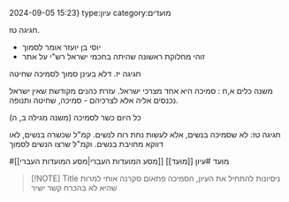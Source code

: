 2024-09-05
15:23}
type:עיון
category:מועדים



חגיגה טז.
- יוסי בן יועזר אומר לסמוך
- זוהי מחלוקת ראשונה שהיתה בחכמי ישראל רש"י על אתר

חגיגה יז.
דלא בעינן סמוך לסמיכה שחיטה

משנה כלים א,ח : סמיכה היא אחד מצרכי ישראל.
עזרת כהנים מקודשת שאין ישראל נכנסים אליה אלא לצרכיהם - סמיכה, שחיטה ותנופה.

כל היום כשר לסמיכה (משנה מגילה ב, ה)


חגיגה טז:
לא שסמיכה בנשים, אלא לעשות נחת רוח לנשים.
קמ"ל שכשרה בנשים, לאו דווקא מחויבת בנשים.
וקמ"ל שרצו הנשים לסמוך





#מועד 
#עיון
[[מועד]]
[[מסע המועדות העברי|מסע המועדות העברי]]

> [!NOTE] Title
> ניסיונות להתחיל את העיון, הסמיכה פתאום סקרנה אותי למרות שהיא לא בהכרח קשר ישיר
> 
